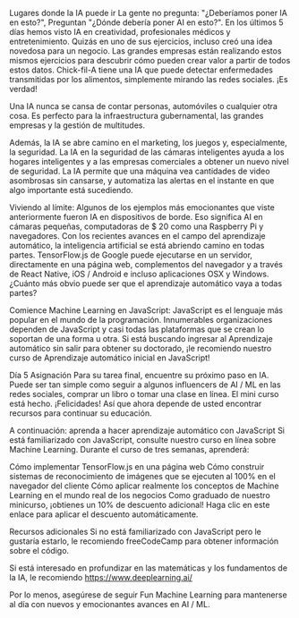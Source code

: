 Lugares donde la IA puede ir
La gente no pregunta: "¿Deberíamos poner IA en esto?", Preguntan "¿Dónde debería poner AI en esto?". En los últimos 5 días hemos visto IA en creatividad, profesionales médicos y entretenimiento. Quizás en uno de sus ejercicios, incluso creó una idea novedosa para un negocio. Las grandes empresas están realizando estos mismos ejercicios para descubrir cómo pueden crear valor a partir de todos estos datos. Chick-fil-A tiene una IA que puede detectar enfermedades transmitidas por los alimentos, simplemente mirando las redes sociales. ¡Es verdad!

Una IA nunca se cansa de contar personas, automóviles o cualquier otra cosa. Es perfecto para la infraestructura gubernamental, las grandes empresas y la gestión de multitudes.

Además, la IA se abre camino en el marketing, los juegos y, especialmente, la seguridad. La IA en la seguridad de las cámaras inteligentes ayuda a los hogares inteligentes y a las empresas comerciales a obtener un nuevo nivel de seguridad. La IA permite que una máquina vea cantidades de video asombrosas sin cansarse, y automatiza las alertas en el instante en que algo importante está sucediendo.

Viviendo al límite:
Algunos de los ejemplos más emocionantes que viste anteriormente fueron IA en dispositivos de borde. Eso significa AI en cámaras pequeñas, computadoras de \$ 20 como una Raspberry Pi y navegadores. Con los recientes avances en el campo del aprendizaje automático, la inteligencia artificial se está abriendo camino en todas partes. TensorFlow.js de Google puede ejecutarse en un servidor, directamente en una página web, complementos del navegador y a través de React Native, iOS / Android e incluso aplicaciones OSX y Windows. ¿Cuánto más obvio puede ser que el aprendizaje automático vaya a todas partes?

Comience Machine Learning en JavaScript:
JavaScript es el lenguaje más popular en el mundo de la programación. Innumerables organizaciones dependen de JavaScript y casi todas las plataformas que se crean lo soportan de una forma u otra. Si está buscando ingresar al Aprendizaje automático sin salir para obtener su doctorado, ¡le recomiendo nuestro curso de Aprendizaje automático inicial en JavaScript!

Día 5 Asignación
Para su tarea final, encuentre su próximo paso en IA. Puede ser tan simple como seguir a algunos influencers de AI / ML en las redes sociales, comprar un libro o tomar una clase en línea. El mini curso está hecho. ¡Felicidades! Así que ahora depende de usted encontrar recursos para continuar su educación.

A continuación: aprenda a hacer aprendizaje automático con JavaScript
Si está familiarizado con JavaScript, consulte nuestro curso en línea sobre Machine Learning. Durante el curso de tres semanas, aprenderá:

Cómo implementar TensorFlow.js en una página web
Cómo construir sistemas de reconocimiento de imágenes que se ejecuten al 100% en el navegador del cliente
Cómo aplicar realmente los conceptos de Machine Learning en el mundo real de los negocios
Como graduado de nuestro minicurso, ¡obtienes un 10% de descuento adicional! Haga clic en este enlace para aplicar el descuento automáticamente.

Recursos adicionales
Si no está familiarizado con JavaScript pero le gustaría estarlo, le recomiendo freeCodeCamp para obtener información sobre el código.

Si está interesado en profundizar en las matemáticas y los fundamentos de la IA, le recomiendo https://www.deeplearning.ai/

Por lo menos, asegúrese de seguir Fun Machine Learning para mantenerse al día con nuevos y emocionantes avances en AI / ML.
